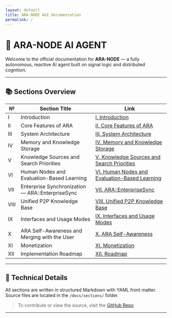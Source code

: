 ```yaml
---
layout: default
title: ARA-NODE AGI Documentation
permalink: /
---
```


# 🧠 ARA-NODE AI AGENT

Welcome to the official documentation for **ARA-NODE** — a fully autonomous, reactive AI agent built on signal logic and distributed cognition.

---

## 📚 Sections Overview

| №  | Section Title                                         | Link                                                  |
|----|--------------------------------------------------------|--------------------------------------------------------|
| I  | Introduction                                           | [I. Introduction](/sections/01_Introduction.html)      |
| II | Core Features of ARA                                   | [II. Core Features of ARA](/sections/02_Core_Features_of_ARA.html) |
| III| System Architecture                                    | [III. System Architecture](/sections/03_System_Architecture.html) |
| IV | Memory and Knowledge Storage                           | [IV. Memory and Knowledge Storage](/sections/04_Memory_and_Knowledge_Storage.html) |
| V  | Knowledge Sources and Search Priorities                | [V. Knowledge Sources and Search Priorities](/sections/05_Knowledge_Sources_and_Search_Priorities.html) |
| VI | Human Nodes and Evaluation-Based Learning              | [VI. Human Nodes and Evaluation-Based Learning](/sections/06_Human_Nodes_and_Evaluation-Based_Learning.html) |
| VII| Enterprise Synchronization — ARA::EnterpriseSync       | [VII. ARA::EnterpriseSync](/sections/07_Enterprise_Synchronization-ARA-EnterpriseSync.html) |
| VIII| Unified P2P Knowledge Base                            | [VIII. Unified P2P Knowledge Base](/sections/08_Unified_P2P_Knowledge_Base.html) |
| IX | Interfaces and Usage Modes                             | [IX. Interfaces and Usage Modes](/sections/09_Interfaces_and_Usage_Modes.html) |
| X  | ARA Self-Awareness and Merging with the User           | [X. ARA Self-Awareness](/sections/10_ARA_Self-Awareness_and_Merging_with_the_User.html) |
| XI | Monetization                                           | [XI. Monetization](/sections/11_Monetization.html) |
| XII| Implementation Roadmap                                 | [XII. Roadmap](/sections/12_Implementation_Roadmap.html) |

---

## 🔧 Technical Details

All sections are written in structured Markdown with YAML front matter.  
Source files are located in the `/docs/sections/` folder.

> To contribute or view the source, visit the [GitHub Repo](https://github.com/Mukhameds/ARA-NODE_AI-AGENT)

---
